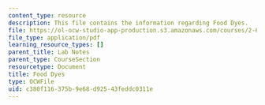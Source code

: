 ```yaml
---
content_type: resource
description: This file contains the information regarding Food Dyes.
file: https://ol-ocw-studio-app-production.s3.amazonaws.com/courses/2-674-micro-nano-engineering-laboratory-spring-2016/c380f116375b9e68d92543feddc0311e_MIT2_674S16_FoodDyes.pdf
file_type: application/pdf
learning_resource_types: []
parent_title: Lab Notes
parent_type: CourseSection
resourcetype: Document
title: Food Dyes
type: OCWFile
uid: c380f116-375b-9e68-d925-43feddc0311e
---
```

